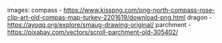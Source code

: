 images:
compass - https://www.kisspng.com/png-north-compass-rose-clip-art-old-compas-map-turkey-2201619/download-png.html
dragon - https://ayoqq.org/explore/smaug-drawing-original/
parchment - https://pixabay.com/vectors/scroll-parchment-old-305402/